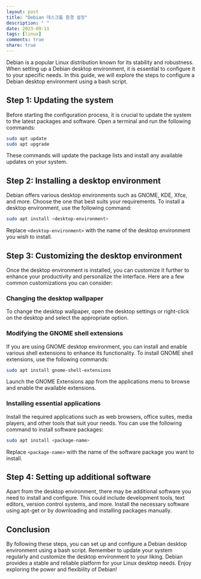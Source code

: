 ```yaml
---
layout: post
title: "Debian 데스크톱 환경 설정"
description: " "
date: 2023-09-11
tags: [linux]
comments: true
share: true
---
```


Debian is a popular Linux distribution known for its stability and robustness. When setting up a Debian desktop environment, it is essential to configure it to your specific needs. In this guide, we will explore the steps to configure a Debian desktop environment using a bash script.

## Step 1: Updating the system

Before starting the configuration process, it is crucial to update the system to the latest packages and software. Open a terminal and run the following commands:

```bash
sudo apt update
sudo apt upgrade
```

These commands will update the package lists and install any available updates on your system.

## Step 2: Installing a desktop environment

Debian offers various desktop environments such as GNOME, KDE, Xfce, and more. Choose the one that best suits your requirements. To install a desktop environment, use the following command:

```bash
sudo apt install <desktop-environment>
```

Replace `<desktop-environment>` with the name of the desktop environment you wish to install.

## Step 3: Customizing the desktop environment

Once the desktop environment is installed, you can customize it further to enhance your productivity and personalize the interface. Here are a few common customizations you can consider:

### Changing the desktop wallpaper

To change the desktop wallpaper, open the desktop settings or right-click on the desktop and select the appropriate option.

### Modifying the GNOME shell extensions

If you are using GNOME desktop environment, you can install and enable various shell extensions to enhance its functionality. To install GNOME shell extensions, use the following commands:

```bash
sudo apt install gnome-shell-extensions
```

Launch the GNOME Extensions app from the applications menu to browse and enable the available extensions.

### Installing essential applications

Install the required applications such as web browsers, office suites, media players, and other tools that suit your needs. You can use the following command to install software packages:

```bash
sudo apt install <package-name>
```

Replace `<package-name>` with the name of the software package you want to install.

## Step 4: Setting up additional software

Apart from the desktop environment, there may be additional software you need to install and configure. This could include development tools, text editors, version control systems, and more. Install the necessary software using apt-get or by downloading and installing packages manually.

## Conclusion

By following these steps, you can set up and configure a Debian desktop environment using a bash script. Remember to update your system regularly and customize the desktop environment to your liking. Debian provides a stable and reliable platform for your Linux desktop needs. Enjoy exploring the power and flexibility of Debian!